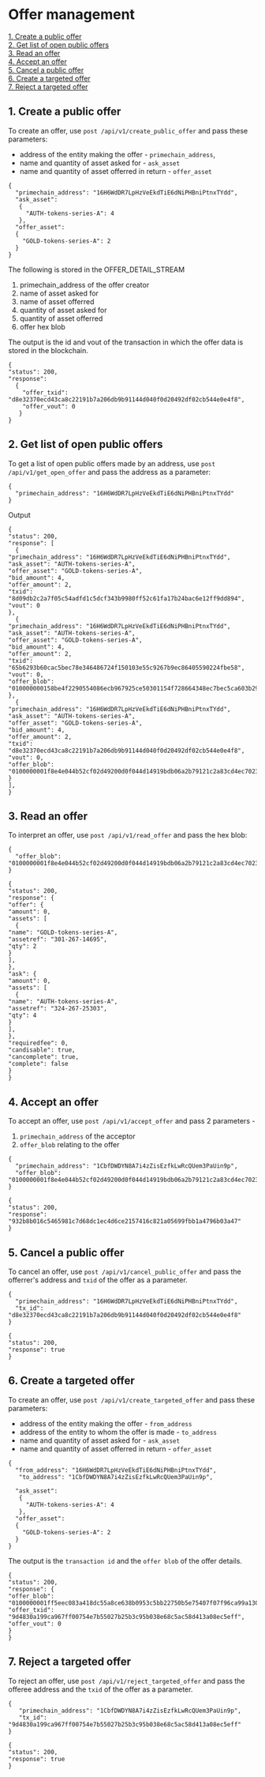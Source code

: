 # Offer management

[1. Create a public offer](#1-create-a-public-offer)   
[2. Get list of open public offers](#2-get-list-of-open-public-offers)   
[3. Read an offer](#3-read-an-offer)   
[4. Accept an offer](#4-accept-an-offer)   
[5. Cancel a public offer](#5-cancel-a-public-offer)  
[6. Create a targeted offer](#6-create-a-targeted-offer)   
[7. Reject a targeted offer](#7-reject-a-targeted-offer)   

## 1. Create a public offer
To create an offer, use `post /api/v1/create_public_offer` and pass these parameters:
* address of the entity making the offer - `primechain_address`, 
* name and quantity of asset asked for - `ask_asset` 
* name and quantity of asset offerred in return - `offer_asset`
```
{
  "primechain_address": "16H6WdDR7LpHzVeEkdTiE6dNiPHBniPtnxTYdd",
  "ask_asset": 
   {
     "AUTH-tokens-series-A": 4
   },
  "offer_asset": 
  {
    "GOLD-tokens-series-A": 2
  }
}
```
The following is stored in the OFFER_DETAIL_STREAM   
1. primechain_address of the offer creator
2. name of asset asked for
3. name of asset offerred
4. quantity of asset asked for
5. quantity of asset offerred
6. offer hex blob

The output is the id and vout of the transaction in which the offer data is stored in the blockchain.
```
{
"status": 200,
"response": 
  {
    "offer_txid": "d8e32370ecd43ca8c22191b7a206db9b91144d040f0d20492df02cb544e0e4f8",
    "offer_vout": 0
   }
}
```

## 2. Get list of open public offers
To get a list of open public offers made by an address, use `post /api/v1/get_open_offer` and pass the address as a  parameter:
```
{
  "primechain_address": "16H6WdDR7LpHzVeEkdTiE6dNiPHBniPtnxTYdd"
}
```
Output
```
{
"status": 200,
"response": [
  {
"primechain_address": "16H6WdDR7LpHzVeEkdTiE6dNiPHBniPtnxTYdd",
"ask_asset": "AUTH-tokens-series-A",
"offer_asset": "GOLD-tokens-series-A",
"bid_amount": 4,
"offer_amount": 2,
"txid": "8d09db2c2a7f05c54adfd1c5dcf343b9980ff52c61fa17b24bac6e12ff9dd894",
"vout": 0
},
  {
"primechain_address": "16H6WdDR7LpHzVeEkdTiE6dNiPHBniPtnxTYdd",
"ask_asset": "AUTH-tokens-series-A",
"offer_asset": "GOLD-tokens-series-A",
"bid_amount": 4,
"offer_amount": 2,
"txid": "65b6293b60cac5bec78e346486724f150103e55c9267b9ec86405590224fbe58",
"vout": 0,
"offer_blob": "010000000158be4f2290554086ecb967925ce50301154f728664348ec7bec5ca603b29b665000000006a473044022018726f00fad05632a1f2d72718d4e276c018a5196c47dc936167c7d1cedcb544022062678becdca71459438983490ef400e6a974d7597fe56135cfb3b0c54e7e6e28832103ab7548d8c3148110f595453ac491dfe45d271c92b88d0cfdd26b41eaa7bfbaa0ffffffff0100000000000000003776a914270c3ebee9d184df26275424af915236f51afddf88ac1c73706b71e77f0bebe4bd86bf4b6a225bb41c62d704000000000000007500000000"
},
  {
"primechain_address": "16H6WdDR7LpHzVeEkdTiE6dNiPHBniPtnxTYdd",
"ask_asset": "AUTH-tokens-series-A",
"offer_asset": "GOLD-tokens-series-A",
"bid_amount": 4,
"offer_amount": 2,
"txid": "d8e32370ecd43ca8c22191b7a206db9b91144d040f0d20492df02cb544e0e4f8",
"vout": 0,
"offer_blob": "0100000001f8e4e044b52cf02d49200d0f044d14919bdb06a2b79121c2a83cd4ec7023e3d800000000694630430220024cd963ec869126c15611ae168f39f4bfdcd507a8d7e3738d0792e5f9ae09b6021f236f20aca9966fde2fd7ec9c0046585d42901cff7d7e3676729a4e0dc69dbd832103ab7548d8c3148110f595453ac491dfe45d271c92b88d0cfdd26b41eaa7bfbaa0ffffffff0100000000000000003776a914270c3ebee9d184df26275424af915236f51afddf88ac1c73706b71e77f0bebe4bd86bf4b6a225bb41c62d704000000000000007500000000"
}
],
}
```

## 3. Read an offer
To interpret an offer, use `post /api/v1/read_offer` and pass the hex blob:
```
{
  "offer_blob": "0100000001f8e4e044b52cf02d49200d0f044d14919bdb06a2b79121c2a83cd4ec7023e3d800000000694630430220024cd963ec869126c15611ae168f39f4bfdcd507a8d7e3738d0792e5f9ae09b6021f236f20aca9966fde2fd7ec9c0046585d42901cff7d7e3676729a4e0dc69dbd832103ab7548d8c3148110f595453ac491dfe45d271c92b88d0cfdd26b41eaa7bfbaa0ffffffff0100000000000000003776a914270c3ebee9d184df26275424af915236f51afddf88ac1c73706b71e77f0bebe4bd86bf4b6a225bb41c62d704000000000000007500000000"
}
```
```
{
"status": 200,
"response": {
"offer": {
"amount": 0,
"assets": [
  {
"name": "GOLD-tokens-series-A",
"assetref": "301-267-14695",
"qty": 2
}
],
},
"ask": {
"amount": 0,
"assets": [
  {
"name": "AUTH-tokens-series-A",
"assetref": "324-267-25303",
"qty": 4
}
],
},
"requiredfee": 0,
"candisable": true,
"cancomplete": true,
"complete": false
}
}
```

## 4. Accept an offer
To accept an offer, use `post /api/v1/accept_offer` and pass 2 parameters - 
1. `primechain_address` of the acceptor   
2. `offer_blob` relating to the offer   
```
{
  "primechain_address": "1CbfDWDYN8A7i4zZisEzfkLwRcQUem3PaUin9p",
  "offer_blob": "0100000001f8e4e044b52cf02d49200d0f044d14919bdb06a2b79121c2a83cd4ec7023e3d800000000694630430220024cd963ec869126c15611ae168f39f4bfdcd507a8d7e3738d0792e5f9ae09b6021f236f20aca9966fde2fd7ec9c0046585d42901cff7d7e3676729a4e0dc69dbd832103ab7548d8c3148110f595453ac491dfe45d271c92b88d0cfdd26b41eaa7bfbaa0ffffffff0100000000000000003776a914270c3ebee9d184df26275424af915236f51afddf88ac1c73706b71e77f0bebe4bd86bf4b6a225bb41c62d704000000000000007500000000"
}
```
```
{
"status": 200,
"response": "932b8b016c5465981c7d68dc1ec4d6ce2157416c821a05699fbb1a4796b03a47"
}
```

## 5. Cancel a public offer
To cancel an offer, use `post /api/v1/cancel_public_offer` and pass the offerrer's address and `txid` of the offer as a parameter.
```
{
  "primechain_address": "16H6WdDR7LpHzVeEkdTiE6dNiPHBniPtnxTYdd",
  "tx_id": "d8e32370ecd43ca8c22191b7a206db9b91144d040f0d20492df02cb544e0e4f8"
}
```
```
{
"status": 200,
"response": true
}
```

## 6. Create a targeted offer
To create an offer, use `post /api/v1/create_targeted_offer` and pass these parameters:
* address of the entity making the offer - `from_address`   
* address of the entity to whom the offer is made - `to_address`   
* name and quantity of asset asked for - `ask_asset` 
* name and quantity of asset offerred in return - `offer_asset`
```
{
  "from_address": "16H6WdDR7LpHzVeEkdTiE6dNiPHBniPtnxTYdd",
   "to_address": "1CbfDWDYN8A7i4zZisEzfkLwRcQUem3PaUin9p",
   
  "ask_asset": 
   {
     "AUTH-tokens-series-A": 4
   },
  "offer_asset": 
  {
    "GOLD-tokens-series-A": 2
  }
}
```
The output is the `transaction id` and the `offer blob` of the offer details.
```
{
"status": 200,
"response": {
"offer_blob": "0100000001ff5eec083a418dc55a8ce638b0953c5bb22750b5e75407f07f96ca99a130489d000000006a47304402206774afd0964167b47d97a36135f94aa46deb39aba25359d6c898cf3d31a5c184022041753eadc1f0e1096d2f6e95765be7ea27725a6488dbb18940b1420839de8f15832103ab7548d8c3148110f595453ac491dfe45d271c92b88d0cfdd26b41eaa7bfbaa0ffffffff0100000000000000003776a914270c3ebee9d184df26275424af915236f51afddf88ac1c73706b71e77f0bebe4bd86bf4b6a225bb41c62d704000000000000007500000000",
"offer_txid": "9d4830a199ca967ff00754e7b55027b25b3c95b038e68c5ac58d413a08ec5eff",
"offer_vout": 0
}
}

```

## 7. Reject a targeted offer
To reject an offer, use `post /api/v1/reject_targeted_offer` and pass the offeree address and the `txid` of the offer as a parameter.
```
{
   "primechain_address": "1CbfDWDYN8A7i4zZisEzfkLwRcQUem3PaUin9p",
   "tx_id": "9d4830a199ca967ff00754e7b55027b25b3c95b038e68c5ac58d413a08ec5eff"
}
```
```
{
"status": 200,
"response": true
}
```
